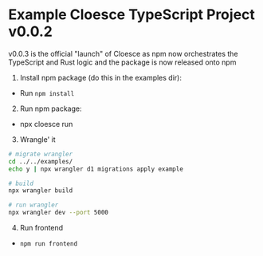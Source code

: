 # Example Cloesce TypeScript Project v0.0.2

v0.0.3 is the official "launch" of Cloesce as npm now orchestrates
the TypeScript and Rust logic and the package is now released onto npm

1. Install npm package (do this in the examples dir):
- Run `npm install`

2. Run npm package:
- npx cloesce run

3. Wrangle' it

```bash
# migrate wrangler
cd ../../examples/
echo y | npx wrangler d1 migrations apply example

# build
npx wrangler build

# run wrangler
npx wrangler dev --port 5000
```

4. Run frontend
- `npm run frontend`